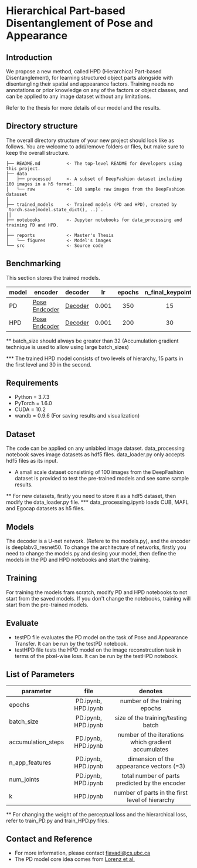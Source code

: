 # Hierarchical Part-based Disentanglement of Pose and Appearance

## Introduction
We propose a new method, called HPD (Hierarchical Part-based Disentanglement), for learning
structured object parts alongside with disentangling their spatial and appearance
factors. Training needs no annotations or prior knowledge on any of the factors
or object classes, and can be applied to any image dataset without any limitations.

Refer to the thesis for more details of our model and the results.


## Directory structure

The overall directory structure of your new project should look like as follows. You are welcome to add/remove folders or files, but make sure to keep the overall structure.

```
├── README.md          <- The top-level README for developers using this project.
├── data
│   ├── processed      <- A subset of DeepFashion dataset including 100 images in a h5 format.
│   └── raw            <- 100 sample raw images from the DeepFashion datasset 
│
├── trained_models     <- Trained models (PD and HPD), created by `torch.save(model.state_dict(), ..)`.
││
├── notebooks          <- Jupyter notebooks for data_processing and training PD and HPD. 
│
├── reports            <- Master's Thesis
│   └── figures        <- Model's images
└── src                <- Source code
```

## Benchmarking

This section stores the trained models.

model  | encoder | decoder | lr | epochs| n_final_keypoints
--------|--------|--------|:------:|:------:|:------:
PD| [Pose Endcoder](https://drive.google.com/file/d/1FQPLKfILW-rEoXvLOEZG5Zm4YF6fXcKh/view?usp=sharing) | [Decoder](https://drive.google.com/file/d/1kNa6PtS_dVK-IqLaIicn9IqbGNQJ8zmJ/view?usp=sharing)| 0.001| 350| 15
HPD| [Pose Endcoder](https://drive.google.com/file/d/19Vhbhlw6hhIcNoECw57ze2cRDmhrbSMB/view?usp=sharing) | [Decoder](https://drive.google.com/file/d/1EO3XYN7dEO1QYF1N6NiUgGkn7ss7mslm/view?usp=sharing)| 0.001 | 200 | 30

** batch_size should always be greater than 32 (Accumulation gradient technique is used to allow using large batch_sizes)

*** The trained HPD model consists of two levels of hierarchy, 15 parts in the first level and 30 in the second. 


## Requirements

- Python = 3.7.3
- PyTorch = 1.6.0
- CUDA = 10.2 
- wandb = 0.9.6 (For saving results and visualization)

## Dataset
The code can be applied on any unlabled image dataset. data_processing notebook saves image datasets as hdf5 files. data_loader.py only accepts hdf5 files as its input. 
* A small scale dataset consistinig of 100 images from  the DeepFashion dataset is provided to test the pre-trained models and see some sample results. 

** For new datasets, firstly you need to store it as a hdf5 dataset, then modify the data_loader.py file. 
*** data_processing.ipynb loads CUB, MAFL and Egocap datasets as h5 files.

## Models
The decoder is a U-net network. (Refere to the models.py), and the encoder is deeplabv3_resnet50.
To change the  architecture of networks, firstly you need to change the models.py and desing your model, then define the models in the PD and HPD notebooks and start the training. 

## Training

For training the models fram scratch, modify PD and HPD notebooks to not start from the saved models. If you don't change the notebooks, training will start from the pre-trained models. 

## Evaluate
- testPD file evaluates the PD model on the task of Pose and Appearance Transfer. It can be run by the testPD notebook.
- testHPD file tests the HPD model on the image reconstrcution task in terms of the pixel-wise loss. It can be run by the testHPD notebook.

## List of Parameters
parameter  | file | denotes 
--------|:------:|:------:
epochs | PD.ipynb, HPD.ipynb | number of the training epochs
batch_size | PD.ipynb, HPD.ipynb | size of the training/testing batch
accumulation_steps | PD.ipynb, HPD.ipynb | number of the iterations which gradient accumulates
n_app_features | PD.ipynb, HPD.ipynb | dimension of the appearance vectors (=3)
num_joints | PD.ipynb, HPD.ipynb | total number of parts predicted by the encoder
k | HPD.ipynb | number of parts in the first level of hierarchy

** For changing the weight of the perceptual loss and the hierarchical loss, refer to train_PD.py and train_HPD.py files. 

## Contact and Reference
- For more information, please contact fjavadi@cs.ubc.ca
- The PD model core idea comes from [Lorenz et al.](https://arxiv.org/abs/1903.06946) 
